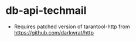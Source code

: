 # db-api-techmail

* Requires patched version of tarantool-http from https://github.com/darkwrat/http